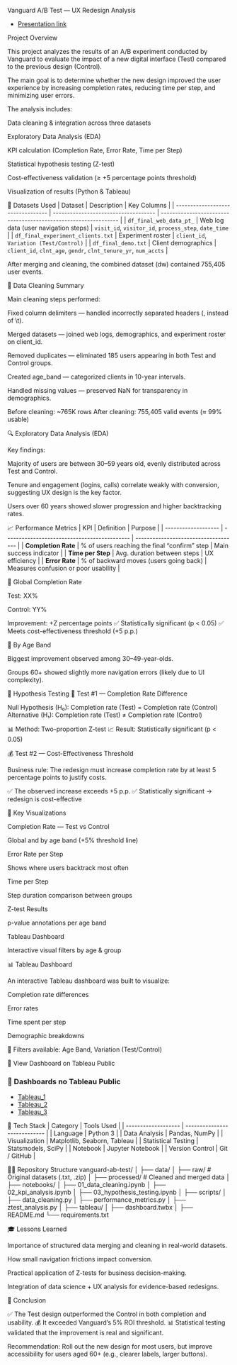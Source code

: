 Vanguard A/B Test — UX Redesign Analysis

- [Presentation link](https://docs.google.com/presentation/d/1lGH5Y6p-mxHJRQSHTaX6tOOv4QyF9S-Wy4TJtKxTIVs/edit?slide=id.gc6f980f91_0_0#slide=id.gc6f980f91_0_0)

Project Overview

This project analyzes the results of an A/B experiment conducted by Vanguard to evaluate the impact of a new digital interface (Test) compared to the previous design (Control).

The main goal is to determine whether the new design improved the user experience by increasing completion rates, reducing time per step, and minimizing user errors.

The analysis includes:

Data cleaning & integration across three datasets

Exploratory Data Analysis (EDA)

KPI calculation (Completion Rate, Error Rate, Time per Step)

Statistical hypothesis testing (Z-test)

Cost-effectiveness validation (≥ +5 percentage points threshold)

Visualization of results (Python & Tableau)

🧩 Datasets Used
| Dataset                           | Description                          | Key Columns                                                     |
| --------------------------------- | ------------------------------------ | --------------------------------------------------------------- |
| `df_final_web_data_pt_`           | Web log data (user navigation steps) | `visit_id`, `visitor_id`, `process_step`, `date_time`           |
| `df_final_experiment_clients.txt` | Experiment roster                    | `client_id`, `Variation (Test/Control)`                         |
| `df_final_demo.txt`               | Client demographics                  | `client_id`, `clnt_age`, `gendr`, `clnt_tenure_yr`, `num_accts` |

After merging and cleaning, the combined dataset (dw) contained 755,405 user events.

🧼 Data Cleaning Summary

Main cleaning steps performed:

Fixed column delimiters — handled incorrectly separated headers (, instead of \t).

Merged datasets — joined web logs, demographics, and experiment roster on client_id.

Removed duplicates — eliminated 185 users appearing in both Test and Control groups.

Created age_band — categorized clients in 10-year intervals.

Handled missing values — preserved NaN for transparency in demographics.

Before cleaning: ~765K rows
After cleaning: 755,405 valid events (≈ 99% usable)

🔍 Exploratory Data Analysis (EDA)

Key findings:

Majority of users are between 30–59 years old, evenly distributed across Test and Control.

Tenure and engagement (logins, calls) correlate weakly with conversion, suggesting UX design is the key factor.

Users over 60 years showed slower progression and higher backtracking rates.

📈 Performance Metrics
| KPI                 | Definition                                   | Purpose                              |
| ------------------- | -------------------------------------------- | ------------------------------------ |
| **Completion Rate** | % of users reaching the final “confirm” step | Main success indicator               |
| **Time per Step**   | Avg. duration between steps                  | UX efficiency                        |
| **Error Rate**      | % of backward moves (users going back)       | Measures confusion or poor usability |

🔹 Global Completion Rate

Test: XX%

Control: YY%

Improvement: +Z percentage points
✅ Statistically significant (p < 0.05)
✅ Meets cost-effectiveness threshold (+5 p.p.)

🔹 By Age Band

Biggest improvement observed among 30–49-year-olds.

Groups 60+ showed slightly more navigation errors (likely due to UI complexity).

🧪 Hypothesis Testing
🎯 Test #1 — Completion Rate Difference

Null Hypothesis (H₀): Completion rate (Test) = Completion rate (Control)
Alternative (H₁): Completion rate (Test) ≠ Completion rate (Control)

📊 Method: Two-proportion Z-test
📈 Result: Statistically significant (p < 0.05)

💰 Test #2 — Cost-Effectiveness Threshold

Business rule: The redesign must increase completion rate by at least 5 percentage points to justify costs.

✅ The observed increase exceeds +5 p.p.
✅ Statistically significant → redesign is cost-effective

🧮 Key Visualizations

Completion Rate — Test vs Control

Global and by age band (+5% threshold line)

Error Rate per Step

Shows where users backtrack most often

Time per Step

Step duration comparison between groups

Z-test Results

p-value annotations per age band

Tableau Dashboard

Interactive visual filters by age & group

📊 Tableau Dashboard

An interactive Tableau dashboard was built to visualize:

Completion rate differences

Error rates

Time spent per step

Demographic breakdowns

🎨 Filters available: Age Band, Variation (Test/Control)

🔗 View Dashboard on Tableau Public
### 🔗 Dashboards no Tableau Public

- [Tableau_1](https://public.tableau.com/app/profile/sina.ahmadian.yazdi/viz/Vangaurd2/Avg_BackwardMovespervisitbyage)
- [Tableau_2](https://public.tableau.com/views/Vangaurd2/Avg_BackwardMovespervisitbyage?:language=de-DE&:sid=&:redirect=auth&:display_count=n&:origin=viz_share_link)
- [Tableau_3](https://public.tableau.com/views/Vanguard_17598448949960/AgeDistribution?:language=de-DE&publish=yes&:sid=&:redirect=auth&:display_count=n&:origin=viz_share_link)


🧰 Tech Stack
| Category            | Tools Used                   |
| ------------------- | ---------------------------- |
| Language            | Python 3                     |
| Data Analysis       | Pandas, NumPy                |
| Visualization       | Matplotlib, Seaborn, Tableau |
| Statistical Testing | Statsmodels, SciPy           |
| Notebook            | Jupyter Notebook             |
| Version Control     | Git / GitHub                 |

🧑‍💻 Repository Structure
vanguard-ab-test/
│
├── data/
│   ├── raw/                   # Original datasets (.txt, .zip)
│   ├── processed/             # Cleaned and merged data
│
├── notebooks/
│   ├── 01_data_cleaning.ipynb
│   ├── 02_kpi_analysis.ipynb
│   ├── 03_hypothesis_testing.ipynb
│
├── scripts/
│   ├── data_cleaning.py
│   ├── performance_metrics.py
│   ├── ztest_analysis.py
│
├── tableau/
│   ├── dashboard.twbx
│
├── README.md
└── requirements.txt

🎓 Lessons Learned

Importance of structured data merging and cleaning in real-world datasets.

How small navigation frictions impact conversion.

Practical application of Z-tests for business decision-making.

Integration of data science + UX analysis for evidence-based redesigns.

🏁 Conclusion

✅ The Test design outperformed the Control in both completion and usability.
💰 It exceeded Vanguard’s 5% ROI threshold.
📊 Statistical testing validated that the improvement is real and significant.

Recommendation:
Roll out the new design for most users, but improve accessibility for users aged 60+ (e.g., clearer labels, larger buttons).

